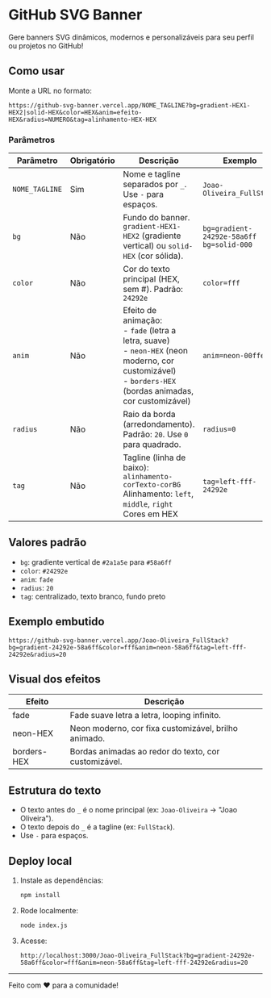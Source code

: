 # GitHub SVG Banner

Gere banners SVG dinâmicos, modernos e personalizáveis para seu perfil ou projetos no GitHub!

## Como usar

Monte a URL no formato:

```
https://github-svg-banner.vercel.app/NOME_TAGLINE?bg=gradient-HEX1-HEX2|solid-HEX&color=HEX&anim=efeito-HEX&radius=NUMERO&tag=alinhamento-HEX-HEX
```

### Parâmetros

| Parâmetro | Obrigatório | Descrição | Exemplo |
|-----------|-------------|-----------|---------|
| `NOME_TAGLINE` | Sim | Nome e tagline separados por `_`. Use `-` para espaços. | `Joao-Oliveira_FullStack` |
| `bg`      | Não | Fundo do banner. `gradient-HEX1-HEX2` (gradiente vertical) ou `solid-HEX` (cor sólida). | `bg=gradient-24292e-58a6ff`<br>`bg=solid-000` |
| `color`   | Não | Cor do texto principal (HEX, sem #). Padrão: `24292e` | `color=fff` |
| `anim`    | Não | Efeito de animação:<br>- `fade` (letra a letra, suave)<br>- `neon-HEX` (neon moderno, cor customizável)<br>- `borders-HEX` (bordas animadas, cor customizável) | `anim=neon-00ffea` |
| `radius`  | Não | Raio da borda (arredondamento). Padrão: `20`. Use `0` para quadrado. | `radius=0` |
| `tag`     | Não | Tagline (linha de baixo):<br>`alinhamento-corTexto-corBG`<br>Alinhamento: `left`, `middle`, `right`<br>Cores em HEX | `tag=left-fff-24292e` |

## Valores padrão

- `bg`: gradiente vertical de `#2a1a5e` para `#58a6ff`
- `color`: `#24292e`
- `anim`: `fade`
- `radius`: `20`
- `tag`: centralizado, texto branco, fundo preto

## Exemplo embutido

```
https://github-svg-banner.vercel.app/Joao-Oliveira_FullStack?bg=gradient-24292e-58a6ff&color=fff&anim=neon-58a6ff&tag=left-fff-24292e&radius=20
```

## Visual dos efeitos

| Efeito      | Descrição |
|-------------|-----------|
| fade        | Fade suave letra a letra, looping infinito. |
| neon-HEX    | Neon moderno, cor fixa customizável, brilho animado. |
| borders-HEX | Bordas animadas ao redor do texto, cor customizável. |

## Estrutura do texto

- O texto antes do `_` é o nome principal (ex: `Joao-Oliveira` → "Joao Oliveira").
- O texto depois do `_` é a tagline (ex: `FullStack`).
- Use `-` para espaços.

## Deploy local

1. Instale as dependências:
   ```bash
   npm install
   ```
2. Rode localmente:
   ```bash
   node index.js
   ```
3. Acesse:
   ```
   http://localhost:3000/Joao-Oliveira_FullStack?bg=gradient-24292e-58a6ff&color=fff&anim=neon-58a6ff&tag=left-fff-24292e&radius=20
   ```

---

Feito com ❤️ para a comunidade!
